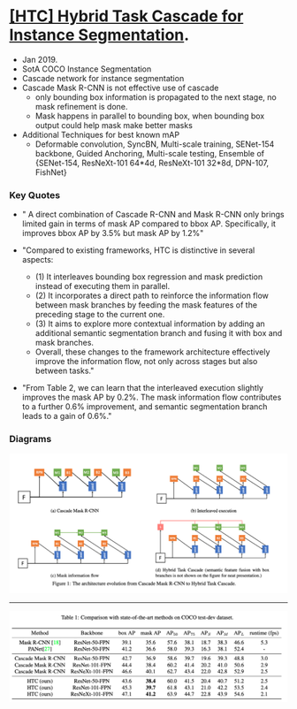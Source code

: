 # [[HTC] Hybrid Task Cascade for Instance Segmentation](https://arxiv.org/abs/1901.07518). 

- Jan 2019. 
- SotA COCO Instance Segmentation
- Cascade network for instance segmentation
- Cascade Mask R-CNN is not effective use of cascade  
    - only bounding box information is propagated to the next stage, no mask refinement is done.
    - Mask happens in parallel to bounding box, when bounding box output could help mask make better masks 
- Additional Techniques for best known mAP
    - Deformable convolution, SyncBN, Multi-scale training, SENet-154 backbone, Guided Anchoring, Multi-scale testing, Ensemble of {SENet-154, ResNeXt-101 64\*4d, ResNeXt-101 32\*8d, DPN-107, FishNet}

### Key Quotes
- " A direct combination of Cascade R-CNN and Mask R-CNN only brings limited gain in terms of mask AP compared to bbox AP. Specifically, it improves bbox AP by 3.5% but mask AP by 1.2%"

- "Compared to existing frameworks, HTC is distinctive in several aspects: 
    - (1) It interleaves bounding box regression and mask prediction instead of executing them in parallel. 
    - (2) It incorporates a direct path to reinforce the information flow between mask branches by feeding the mask features of the preceding stage to the current one. 
    - (3) It aims to explore more contextual information by adding an additional semantic segmentation branch and fusing it with box and mask branches.
    - Overall, these changes to the framework architecture effectively improve the information flow, not only across stages but also between tasks."

- "From Table 2, we can learn that the interleaved execution slightly improves the mask AP by 0.2%. The mask information flow contributes to a further 0.6% improvement, and semantic segmentation branch leads to a gain of 0.6%."

### Diagrams


![Cascade Evolution from Mask R-CNN to HTC](images/HTC_cascade_diagram.png)

--- 

![Results and Comparison with other SotA models](images/HTC_sota_results.png)

